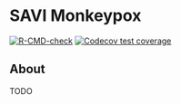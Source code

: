 # SAVI Monkeypox 
<!-- badges: start -->
[![R-CMD-check](https://github.com/CDCGov/savimpx/workflows/R-CMD-check/badge.svg)](https://github.com/CDCGov/savimpx/actions)
[![Codecov test coverage](https://codecov.io/gh/CDCgov/savimpx/branch/master/graph/badge.svg)](https://app.codecov.io/gh/CDCgov/savimpx?branch=master)
<!-- badges: end -->

## About
TODO